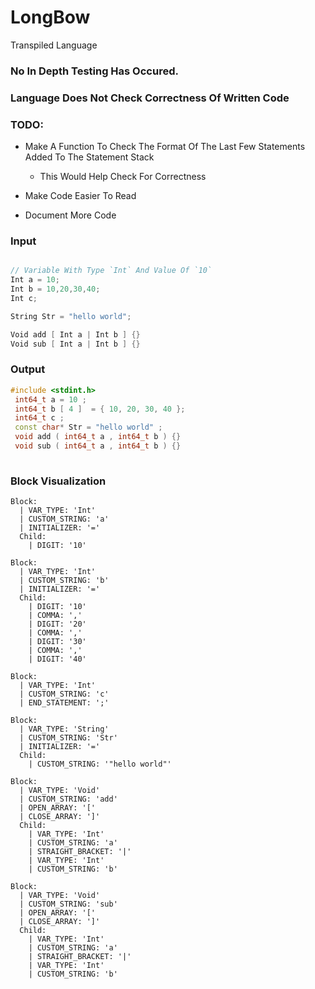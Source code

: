 # LongBow
Transpiled Language

### No In Depth Testing Has Occured.
### Language Does Not Check Correctness Of Written Code

### TODO:
- Make A Function To Check The Format Of The Last Few Statements Added To The Statement Stack
  - This Would Help Check For Correctness
  
- Make Code Easier To Read
- Document More Code

### Input
```C

// Variable With Type `Int` And Value Of `10`
Int a = 10;
Int b = 10,20,30,40;
Int c;

String Str = "hello world";

Void add [ Int a | Int b ] {}
Void sub [ Int a | Int b ] {}

```
### Output
```C++
#include <stdint.h>
 int64_t a = 10 ;
 int64_t b [ 4 ]  = { 10, 20, 30, 40 };
 int64_t c ;
 const char* Str = "hello world" ;
 void add ( int64_t a , int64_t b ) {}
 void sub ( int64_t a , int64_t b ) {}
 
```
### Block Visualization
```
Block:
  | VAR_TYPE: 'Int'
  | CUSTOM_STRING: 'a'
  | INITIALIZER: '='
  Child:
    | DIGIT: '10'

Block:
  | VAR_TYPE: 'Int'
  | CUSTOM_STRING: 'b'
  | INITIALIZER: '='
  Child:
    | DIGIT: '10'
    | COMMA: ','
    | DIGIT: '20'
    | COMMA: ','
    | DIGIT: '30'
    | COMMA: ','
    | DIGIT: '40'

Block:
  | VAR_TYPE: 'Int'
  | CUSTOM_STRING: 'c'
  | END_STATEMENT: ';'

Block:
  | VAR_TYPE: 'String'
  | CUSTOM_STRING: 'Str'
  | INITIALIZER: '='
  Child:
    | CUSTOM_STRING: '"hello world"'

Block:
  | VAR_TYPE: 'Void'
  | CUSTOM_STRING: 'add'
  | OPEN_ARRAY: '['
  | CLOSE_ARRAY: ']'
  Child:
    | VAR_TYPE: 'Int'
    | CUSTOM_STRING: 'a'
    | STRAIGHT_BRACKET: '|'
    | VAR_TYPE: 'Int'
    | CUSTOM_STRING: 'b'

Block:
  | VAR_TYPE: 'Void'
  | CUSTOM_STRING: 'sub'
  | OPEN_ARRAY: '['
  | CLOSE_ARRAY: ']'
  Child:
    | VAR_TYPE: 'Int'
    | CUSTOM_STRING: 'a'
    | STRAIGHT_BRACKET: '|'
    | VAR_TYPE: 'Int'
    | CUSTOM_STRING: 'b'

```

